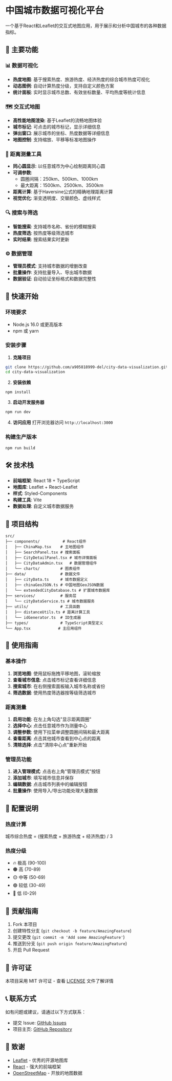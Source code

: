 # 中国城市数据可视化平台

一个基于React和Leaflet的交互式地图应用，用于展示和分析中国城市的各种数据指标。

## 🌟 主要功能

### 📊 数据可视化
- **热度地图**: 基于搜索热度、旅游热度、经济热度的综合城市热度可视化
- **动态图例**: 自动计算热度分级，支持自定义颜色方案
- **统计面板**: 实时显示城市总数、有效坐标数量、平均热度等统计信息

### 🗺️ 交互式地图
- **高性能地图渲染**: 基于Leaflet的流畅地图体验
- **城市标记**: 可点击的城市标记，显示详细信息
- **弹出窗口**: 展示城市的坐标、热度数据等详细信息
- **地图控制**: 支持缩放、平移等标准地图操作

### 📏 距离测量工具
- **同心圆显示**: 以任意城市为中心绘制距离同心圆
- **可调参数**: 
  - 圆圈间隔：250km、500km、1000km
  - 最大距离：1500km、2500km、3500km
- **距离计算**: 基于Haversine公式的精确地理距离计算
- **视觉优化**: 渐变透明度、交替颜色、虚线样式

### 🔍 搜索与筛选
- **智能搜索**: 支持城市名称、省份的模糊搜索
- **热度筛选**: 按热度等级筛选城市
- **实时结果**: 搜索结果实时更新

### ⚙️ 数据管理
- **管理员模式**: 支持城市数据的增删改查
- **批量操作**: 支持批量导入、导出城市数据
- **数据验证**: 自动验证坐标格式和数据完整性

## 🚀 快速开始

### 环境要求
- Node.js 16.0 或更高版本
- npm 或 yarn

### 安装步骤

1. **克隆项目**
```bash
git clone https://github.com/a905818999-del/city-data-visualization.git
cd city-data-visualization
```

2. **安装依赖**
```bash
npm install
```

3. **启动开发服务器**
```bash
npm run dev
```

4. **访问应用**
打开浏览器访问 `http://localhost:3000`

### 构建生产版本
```bash
npm run build
```

## 🛠️ 技术栈

- **前端框架**: React 18 + TypeScript
- **地图库**: Leaflet + React-Leaflet
- **样式**: Styled-Components
- **构建工具**: Vite
- **数据处理**: 自定义城市数据服务

## 📁 项目结构

```
src/
├── components/          # React组件
│   ├── ChinaMap.tsx    # 主地图组件
│   ├── SearchPanel.tsx # 搜索面板
│   ├── CityDetailPanel.tsx # 城市详情面板
│   ├── CityDataAdmin.tsx   # 数据管理组件
│   └── charts/         # 图表组件
├── data/               # 数据文件
│   ├── cityData.ts     # 城市数据定义
│   ├── chinaGeoJSON.ts # 中国地图GeoJSON数据
│   └── extendedCityDatabase.ts # 扩展城市数据库
├── services/           # 服务层
│   └── cityDataService.ts # 城市数据服务
├── utils/              # 工具函数
│   ├── distanceUtils.ts # 距离计算工具
│   └── idGenerator.ts  # ID生成器
├── types/              # TypeScript类型定义
└── App.tsx            # 主应用组件
```

## 🎯 使用指南

### 基本操作
1. **浏览地图**: 使用鼠标拖拽平移地图，滚轮缩放
2. **查看城市信息**: 点击城市标记查看详细信息
3. **搜索城市**: 在右侧搜索面板输入城市名称或省份
4. **筛选数据**: 使用热度筛选器按等级筛选城市

### 距离测量
1. **启用功能**: 在左上角勾选"显示距离圆圈"
2. **选择中心**: 点击任意城市作为测量中心
3. **调整参数**: 使用下拉菜单调整圆圈间隔和最大距离
4. **查看距离**: 点击其他城市查看到中心点的距离
5. **清除选择**: 点击"清除中心点"重新开始

### 管理员功能
1. **进入管理模式**: 点击右上角"管理员模式"按钮
2. **添加城市**: 填写城市信息并保存
3. **编辑数据**: 点击城市列表中的编辑按钮
4. **批量操作**: 使用导入/导出功能处理大量数据

## 🔧 配置说明

### 热度计算
城市综合热度 = (搜索热度 + 旅游热度 + 经济热度) / 3

### 热度分级
- 🔥 极高 (90-100)
- 🟠 高 (70-89)
- 🟡 中等 (50-69)
- 🟢 较低 (30-49)
- 🔵 低 (0-29)

## 🤝 贡献指南

1. Fork 本项目
2. 创建特性分支 (`git checkout -b feature/AmazingFeature`)
3. 提交更改 (`git commit -m 'Add some AmazingFeature'`)
4. 推送到分支 (`git push origin feature/AmazingFeature`)
5. 开启 Pull Request

## 📄 许可证

本项目采用 MIT 许可证 - 查看 [LICENSE](LICENSE) 文件了解详情

## 📞 联系方式

如有问题或建议，请通过以下方式联系：

- 提交 Issue: [GitHub Issues](https://github.com/a905818999-del/city-data-visualization/issues)
- 项目主页: [GitHub Repository](https://github.com/a905818999-del/city-data-visualization)

## 🙏 致谢

- [Leaflet](https://leafletjs.com/) - 优秀的开源地图库
- [React](https://reactjs.org/) - 强大的前端框架
- [OpenStreetMap](https://www.openstreetmap.org/) - 开放的地图数据